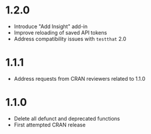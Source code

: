 # 1.2.0

* Introduce "Add Insight" add-in
* Improve reloading of saved API tokens
* Address compatibility issues with `testthat` 2.0

# 1.1.1

* Address requests from CRAN reviewers related to 1.1.0

# 1.1.0

* Delete all defunct and deprecated functions
* First attempted CRAN release
